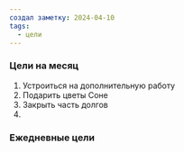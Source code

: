 ```yaml
---
создал заметку: 2024-04-10
tags:
  - цели
---
```

### Цели на месяц
1. Устроиться на дополнительную работу 
2. Подарить цветы Соне
3. Закрыть часть долгов 
4. 

### Ежедневные цели

